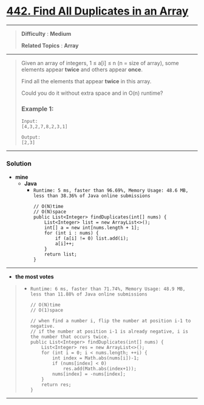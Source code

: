 # [442. Find All Duplicates in an Array](https://leetcode.com/problems/find-all-duplicates-in-an-array/description/)
---

> **Difficulty** : **Medium**
>
> **Related Topics** : **Array**

---

> Given an array of integers, 1 ≤ a[i] ≤ n (n = size of array), some elements appear **twice** and others appear **once**.
>
> Find all the elements that appear **twice** in this array.
>
> Could you do it without extra space and in O(n) runtime?
>
> ### Example 1:
> ```
> Input:
> [4,3,2,7,8,2,3,1]
>
> Output:
> [2,3]
> ```

---

### Solution
* **mine**
  * **Java**
    * `Runtime: 5 ms, faster than 96.69%, Memory Usage: 48.6 MB, less than 38.36% of Java online submissions`
      ```
      // O(N)time
      // O(N)space
      public List<Integer> findDuplicates(int[] nums) {
          List<Integer> list = new ArrayList<>();
          int[] a = new int[nums.length + 1];
          for (int i : nums) {
              if (a[i] != 0) list.add(i);
              a[i]++;
          }
          return list;
      }
      ```

---

* **the most votes**
>  * `Runtime: 6 ms, faster than 71.74%, Memory Usage: 48.9 MB, less than 11.88% of Java online submissions`
>    ```
>    // O(N)time
>    // O(1)space
>    
>    // when find a number i, flip the number at position i-1 to negative.
>    // if the number at position i-1 is already negative, i is the number that occurs twice.
>    public List<Integer> findDuplicates(int[] nums) {
>        List<Integer> res = new ArrayList<>();
>        for (int i = 0; i < nums.length; ++i) {
>            int index = Math.abs(nums[i])-1;
>            if (nums[index] < 0)
>                res.add(Math.abs(index+1));
>            nums[index] = -nums[index];
>        }
>        return res;
>    }
>    ```


---
